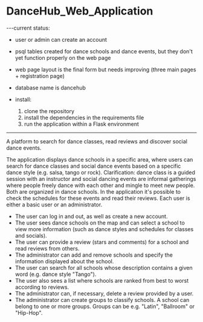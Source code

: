 # DanceHub_Web_Application
---current status:
* user or admin can create an account
* psql tables created for dance schools and dance events, but they don't yet function   properly on the web page
* web page layout is the final form but needs improving (three main pages + registration page)
* database name is dancehub
  
* install:
    1) clone the repository
    2) install the dependencies in the requirements file
    3) run the application within a Flask environment


-----

A platform to search for dance classes, read reviews and discover social dance events. 

The application displays dance schools in a specific area, where users can search for dance classes and social dance events based on a specific dance style (e.g. salsa, tango or rock). Clarification: dance class is a guided session with an instructor and social dancing events are informal gatherings where people freely dance with each other and mingle to meet new people. Both are organized in dance schools. In the application it's possible to check the schedules for these events and read their reviews. Each user is either a basic user or an administrator.

* The user can log in and out, as well as create a new account.
* The user sees dance schools on the map and can select a school to view more information (such as dance styles and schedules for classes and socials).
* The user can provide a review (stars and comments) for a school and read reviews from others.
* The administrator can add and remove schools and specify the information displayed about the school.
* The user can search for all schools whose description contains a given word (e.g. dance style "Tango").
* The user also sees a list where schools are ranked from best to worst according to reviews.
* The administrator can, if necessary, delete a review provided by a user.
* The administrator can create groups to classify schools. A school can belong to one or more groups. Groups can be e.g. "Latin", "Ballroom" or "Hip-Hop".
